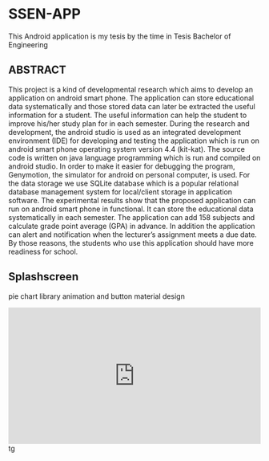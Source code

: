 # SSEN-APP
This Android application is my tesis by the time in Tesis Bachelor of Engineering

 ## ABSTRACT 
 
  This project is a kind of developmental research which aims to develop an application on android smart phone. The application can store educational data systematically and those stored data can later be extracted the useful information for a student. The useful information can help the student to improve his/her study plan for in each semester. During the research and development, the android studio is used as an integrated development environment (IDE) for developing and testing the application which is run on android smart phone operating system version 4.4 (kit-kat). The source code is written on java language programming which is run and compiled on android studio.  In order to make it easier for debugging the program, Genymotion, the simulator for android on personal computer, is used. For the data storage we use SQLite database which is a popular relational database management system for local/client storage in application software.  The experimental results show that the proposed application can run on android smart phone in functional. It can store the educational data systematically in each semester. The application can add 158 subjects and calculate grade point average (GPA) in advance. In addition the application can alert and notification when the lecturer’s assignment meets a due date. By those reasons, the students who use this application should have more readiness for school. 
  
## Splashscreen
pie chart library animation and button material design

<div style='position:relative;padding-bottom:54%'><iframe src='https://gfycat.com/ifr/SoggySoupyIndianjackal' frameborder='0' scrolling='no' width='100%' height='100%' style='position:absolute;top:0;left:0' allowfullscreen></iframe></div>
tg
